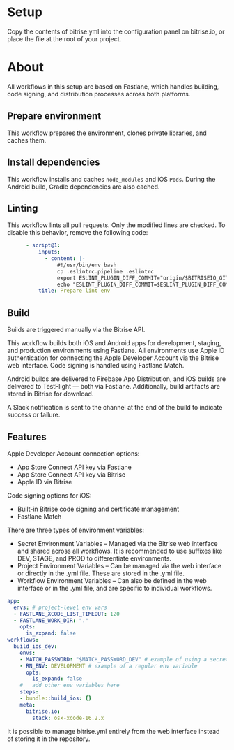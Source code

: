 # Setup

Copy the contents of bitrise.yml into the configuration panel on bitrise.io, or place the file at the root of your project.

# About

All workflows in this setup are based on Fastlane, which handles building, code signing, and distribution processes across both platforms.

## Prepare environment

This workflow prepares the environment, clones private libraries, and caches them.

## Install dependencies

This workflow installs and caches `node_modules` and iOS `Pods`. During the Android build, Gradle dependencies are also cached.

## Linting

This workflow lints all pull requests. Only the modified lines are checked.
To disable this behavior, remove the following code:

```yaml
      - script@1:
          inputs:
            - content: |-
                #!/usr/bin/env bash
                cp .eslintrc.pipeline .eslintrc
                export ESLINT_PLUGIN_DIFF_COMMIT="origin/$BITRISEIO_GIT_BRANCH_DEST"
                echo "ESLINT_PLUGIN_DIFF_COMMIT=$ESLINT_PLUGIN_DIFF_COMMIT"
          title: Prepare lint env
```

## Build

Builds are triggered manually via the Bitrise API.

This workflow builds both iOS and Android apps for development, staging, and production environments using Fastlane.
All environments use Apple ID authentication for connecting the Apple Developer Account via the Bitrise web interface.
Code signing is handled using Fastlane Match.

Android builds are delivered to Firebase App Distribution, and iOS builds are delivered to TestFlight — both via Fastlane.
Additionally, build artifacts are stored in Bitrise for download.

A Slack notification is sent to the channel at the end of the build to indicate success or failure.

## Features

Apple Developer Account connection options:
- App Store Connect API key via Fastlane
- App Store Connect API key via Bitrise
- Apple ID via Bitrise

Code signing options for iOS:
- Built-in Bitrise code signing and certificate management
- Fastlane Match

There are three types of environment variables:
- Secret Environment Variables – Managed via the Bitrise web interface and shared across all workflows. It is recommended to use suffixes like DEV, STAGE, and PROD to differentiate environments.
- Project Environment Variables – Can be managed via the web interface or directly in the .yml file. These are stored in the .yml file.
- Workflow Environment Variables – Can also be defined in the web interface or in the .yml file, and are specific to individual workflows.

```yaml
app:
  envs: # project-level env vars
  - FASTLANE_XCODE_LIST_TIMEOUT: 120
  - FASTLANE_WORK_DIR: "."
    opts:
      is_expand: false
workflows:
  build_ios_dev:
    envs:
    - MATCH_PASSWORD: "$MATCH_PASSWORD_DEV" # example of using a secret env variable
    - RN_ENV: DEVELOPMENT # example of a regular env variable
      opts:
        is_expand: false
    #   add other env variables here
    steps:
    - bundle::build_ios: {}
    meta:
      bitrise.io:
        stack: osx-xcode-16.2.x
```

It is possible to manage bitrise.yml entirely from the web interface instead of storing it in the repository.
